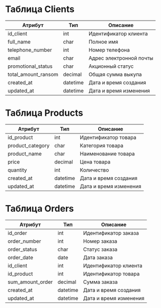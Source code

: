# Таблица Clients
| Атрибут             | Тип             | Описание                                  |
|---------------------|-----------------|-------------------------------------------|
| id_client           | int             | Идентификатор клиента           |
| full_name           | char            | Полное имя                                |
| telephone_number    | int             | Номер телефона                            |
| email               | char            | Адрес электронной почты                   |
| promotional_status  | char            | Акционный статус                          |
| total_amount_ransom | decimal         | Общая сумма выкупа                        |
| created_at          | datetime        | Дата и время создания                     |
| updated_at          | datetime        | Дата и время изменения                    |

# Таблица Products
| Атрибут             | Тип             | Описание                                  |
|---------------------|-----------------|-------------------------------------------|
| id_product          | int             | Идентификатор товара                      |
| product_category    | char            | Категория товара                          |
| product_name        | char            | Наименование товара                       |
| price               | decimal         | Цена товара                               |
| quantity            | int             | Количество                                |
| created_at          | datetime        | Дата и время создания                     |
| updated_at          | datetime        | Дата и время изменения                    |

# Таблица Orders
| Атрибут             | Тип             | Описание                                  |
|---------------------|-----------------|-------------------------------------------|
| id_order            | int             | Идентификатор заказа                      |
| order_number        | int             | Номер заказа                              |
| order_status        | char            | Статус заказа                             |
| order_date          | date            | Дата заказа                               |
| id_client           | int             | Идентификатор клиента                     |
| id_product          | int             | Идентификатор товара                      |
| sum_amount_order    | decimal         | Сумма заказа                              |
| created_at          | datetime        | Дата и время создания                     |
| updated_at          | datetime        | Дата и время изменения                    |

